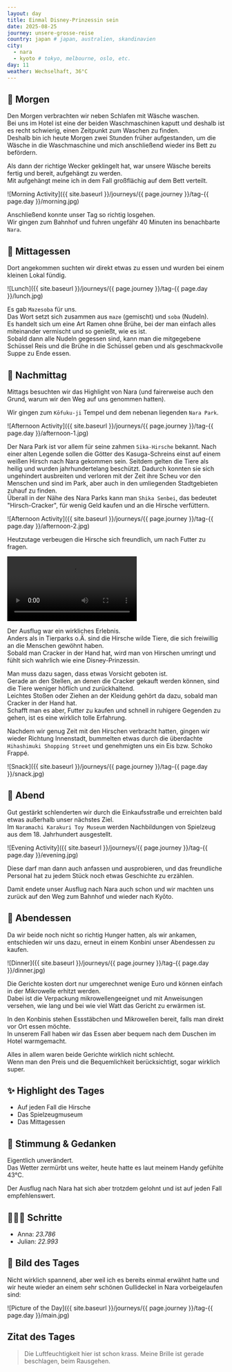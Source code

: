 ```yaml
---
layout: day
title: Einmal Disney-Prinzessin sein
date: 2025-08-25
journey: unsere-grosse-reise
country: japan # japan, australien, skandinavien
city:
  - nara
  - kyoto # tokyo, melbourne, oslo, etc.
day: 11
weather: Wechselhaft, 36°C
---
```


## 🌅 Morgen

Den Morgen verbrachten wir neben Schlafen mit Wäsche waschen.  
Bei uns im Hotel ist eine der beiden Waschmaschinen kaputt und deshalb ist es recht schwierig, einen Zeitpunkt zum Waschen zu finden.  
Deshalb bin ich heute Morgen zwei Stunden früher aufgestanden, um die Wäsche in die Waschmaschine und mich anschließend wieder ins Bett zu befördern.

Als dann der richtige Wecker geklingelt hat, war unsere Wäsche bereits fertig und bereit, aufgehängt zu werden.  
Mit aufgehängt meine ich in dem Fall großflächig auf dem Bett verteilt.

![Morning Activity]({{ site.baseurl }}/journeys/{{ page.journey }}/tag-{{ page.day }}/morning.jpg)

Anschließend konnte unser Tag so richtig losgehen.  
Wir gingen zum Bahnhof und fuhren ungefähr 40 Minuten ins benachbarte `Nara`.

## 🍣 Mittagessen

Dort angekommen suchten wir direkt etwas zu essen und wurden bei einem kleinen Lokal fündig.

![Lunch]({{ site.baseurl }}/journeys/{{ page.journey }}/tag-{{ page.day }}/lunch.jpg)

Es gab `Mazesoba` für uns.  
Das Wort setzt sich zusammen aus `maze` (gemischt) und `soba` (Nudeln).  
Es handelt sich um eine Art Ramen ohne Brühe, bei der man einfach alles miteinander vermischt und so genießt, wie es ist.  
Sobald dann alle Nudeln gegessen sind, kann man die mitgegebene Schüssel Reis und die Brühe in die Schüssel geben und als geschmackvolle Suppe zu Ende essen.

## 🌆 Nachmittag

Mittags besuchten wir das Highlight von Nara (und fairerweise auch den Grund, warum wir den Weg auf uns genommen hatten).

Wir gingen zum `Kōfuku-ji` Tempel und dem nebenan liegenden `Nara Park`.

![Afternoon Activity]({{ site.baseurl }}/journeys/{{ page.journey }}/tag-{{ page.day }}/afternoon-1.jpg)

Der Nara Park ist vor allem für seine zahmen `Sika-Hirsche` bekannt.
Nach einer alten Legende sollen die Götter des Kasuga-Schreins einst auf einem weißen Hirsch nach Nara gekommen sein.
Seitdem gelten die Tiere als heilig und wurden jahrhundertelang beschützt.
Dadurch konnten sie sich ungehindert ausbreiten und verloren mit der Zeit ihre Scheu vor den Menschen und sind im Park, aber auch in den umliegenden Stadtgebieten zuhauf zu finden.  
Überall in der Nähe des Nara Parks kann man `Shika Senbei`, das bedeutet "Hirsch-Cracker", für wenig Geld kaufen und an die Hirsche verfüttern.

![Afternoon Activity]({{ site.baseurl }}/journeys/{{ page.journey }}/tag-{{ page.day }}/afternoon-2.jpg)

Heutzutage verbeugen die Hirsche sich freundlich, um nach Futter zu fragen.

<video controls>
  <source src="{{ site.baseurl }}/journeys/{{ page.journey }}/tag-{{ page.day }}/afternoon.mp4" type="video/mp4">
  Dein Browser unterstützt das Video-Tag nicht.
</video>

Der Ausflug war ein wirkliches Erlebnis.  
Anders als in Tierparks o.Ä. sind die Hirsche wilde Tiere, die sich freiwillig an die Menschen gewöhnt haben.  
Sobald man Cracker in der Hand hat, wird man von Hirschen umringt und fühlt sich wahrlich wie eine Disney-Prinzessin.

Man muss dazu sagen, dass etwas Vorsicht geboten ist.  
Gerade an den Stellen, an denen die Cracker gekauft werden können, sind die Tiere weniger höflich und zurückhaltend.  
Leichtes Stoßen oder Ziehen an der Kleidung gehört da dazu, sobald man Cracker in der Hand hat.  
Schafft man es aber, Futter zu kaufen und schnell in ruhigere Gegenden zu gehen, ist es eine wirklich tolle Erfahrung.

Nachdem wir genug Zeit mit den Hirschen verbracht hatten, gingen wir wieder Richtung Innenstadt, bummelten etwas durch die überdachte `Hihashimuki Shopping Street` und genehmigten uns ein Eis bzw. Schoko Frappé. 

![Snack]({{ site.baseurl }}/journeys/{{ page.journey }}/tag-{{ page.day }}/snack.jpg)

## 🌙 Abend

Gut gestärkt schlenderten wir durch die Einkaufsstraße und erreichten bald etwas außerhalb unser nächstes Ziel.  
Im `Naramachi Karakuri Toy Museum` werden Nachbildungen von Spielzeug aus dem 18. Jahrhundert ausgestellt. 

![Evening Activity]({{ site.baseurl }}/journeys/{{ page.journey }}/tag-{{ page.day }}/evening.jpg)

Diese darf man dann auch anfassen und ausprobieren, und das freundliche Personal hat zu jedem Stück noch etwas Geschichte zu erzählen.

Damit endete unser Ausflug nach Nara auch schon und wir machten uns zurück auf den Weg zum Bahnhof und wieder nach Kyōto.

## 🍜 Abendessen

Da wir beide noch nicht so richtig Hunger hatten, als wir ankamen, entschieden wir uns dazu, erneut in einem Konbini unser Abendessen zu kaufen.

![Dinner]({{ site.baseurl }}/journeys/{{ page.journey }}/tag-{{ page.day }}/dinner.jpg)

Die Gerichte kosten dort nur umgerechnet wenige Euro und können einfach in der Mikrowelle erhitzt werden.  
Dabei ist die Verpackung mikrowellengeeignet und mit Anweisungen versehen, wie lang und bei wie viel Watt das Gericht zu erwärmen ist.

In den Konbinis stehen Essstäbchen und Mikrowellen bereit, falls man direkt vor Ort essen möchte.  
In unserem Fall haben wir das Essen aber bequem nach dem Duschen im Hotel warmgemacht.

Alles in allem waren beide Gerichte wirklich nicht schlecht.  
Wenn man den Preis und die Bequemlichkeit berücksichtigt, sogar wirklich super.

## ✨ Highlight des Tages

- Auf jeden Fall die Hirsche  
- Das Spielzeugmuseum  
- Das Mittagessen  

## 💭 Stimmung & Gedanken

Eigentlich unverändert.  
Das Wetter zermürbt uns weiter, heute hatte es laut meinem Handy gefühlte 43°C.

Der Ausflug nach Nara hat sich aber trotzdem gelohnt und ist auf jeden Fall empfehlenswert.

## 🏃🏽‍♀️ Schritte

- Anna: _23.786_  
- Julian: _22.993_  

## 📸 Bild des Tages

Nicht wirklich spannend, aber weil ich es bereits einmal erwähnt hatte und wir heute wieder an einem sehr schönen Gullideckel in Nara vorbeigelaufen sind:

![Picture of the Day]({{ site.baseurl }}/journeys/{{ page.journey }}/tag-{{ page.day }}/main.jpg)

## Zitat des Tages

> Die Luftfeuchtigkeit hier ist schon krass. Meine Brille ist gerade beschlagen, beim Rausgehen.
